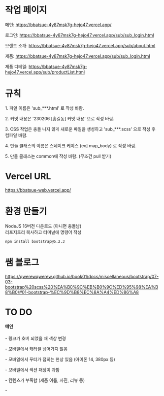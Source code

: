 # 작업 페이지
<p>메인: <a href="https://bbatsue-4y87msk7g-hejo47.vercel.app/">https://bbatsue-4y87msk7g-hejo47.vercel.app/</a></p>
<p>로그인: <a href="https://bbatsue-4y87msk7g-hejo47.vercel.app/sub/sub_login.html">https://bbatsue-4y87msk7g-hejo47.vercel.app/sub/sub_login.html</a></p>
<p>브랜드 소개: <a href="https://bbatsue-4y87msk7g-hejo47.vercel.app/sub/about.html">https://bbatsue-4y87msk7g-hejo47.vercel.app/sub/about.html</a></p>
<p>제품: <a href="https://bbatsue-4y87msk7g-hejo47.vercel.app/sub/sub_login.html">https://bbatsue-4y87msk7g-hejo47.vercel.app/sub/sub_login.html</a></p>
<p>제품 디테일: <a href="https://bbatsue-4y87msk7g-hejo47.vercel.app/sub/productList.html">https://bbatsue-4y87msk7g-hejo47.vercel.app/sub/productList.html</a></p>

# 규칙
<p>1. 파일 이름은 'sub_***.html' 로 작성 바람.</p>
<p>2. 커밋 내용은 '230206 [홍길동] 커밋 내용' 으로 작성 바람.</p>
<p>3. CSS 작업은 충돌 나지 않게 새로운 파일을 생성하고 'sub_***.scss' 으로 작성 후 컴파일 바람.</p>
<p>4. 만들 클래스의 이름은 스네이크 케이스 (ex] map_body) 로 작성 바람.</P>
<p>5. 만들 클래스는 common에 작성 바람. (무조건 pull 받기)</P>


# Vercel URL
<a href="https://bbatsue-web.vercel.app/" target="_blank">https://bbatsue-web.vercel.app/</a>

# 환경 만들기
NodeJS 16버전 다운로드 (아니면 충돌남)   
리포지토리 복사하고 터미널에 명령어 작성
```
npm install bootstrap@5.2.3
```

# 쌤 블로그
<a href="https://qwerewqwerew.github.io/book01/docs/miscellaneous/bootstrap/07-03-bootstrap%20scss%20%EA%B0%9C%EB%B0%9C%ED%95%98%EA%B8%B0/#01-bootstrap-%EC%9D%B8%EC%8A%A4%ED%86%A8" target="blank">
https://qwerewqwerew.github.io/book01/docs/miscellaneous/bootstrap/07-03-bootstrap%20scss%20%EA%B0%9C%EB%B0%9C%ED%95%98%EA%B8%B0/#01-bootstrap-%EC%9D%B8%EC%8A%A4%ED%86%A8
</a>

# TO DO
<h4>메인</h4>
<p>- 링크가 호버 되었을 때 색상 변경      </p>
<p>- 모바일에서 캐러셀 넘어가지 않음      </p>
<p>- 모바일에서 푸터가 접히는 현상 있음 (아이폰 14, 380px 등)      </p>
<p>- 모바일에서 섹션 패딩이 과함      </p>
<p>- 컨텐츠가 부족함 (제품 이름, 사진, 리뷰 등)      </p>
<p>-
